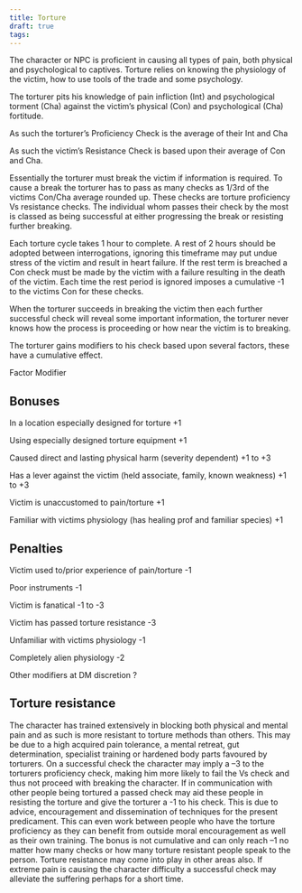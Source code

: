 ```yaml
---
title: Torture
draft: true
tags:
---
```

The character or NPC is proficient in causing all types of pain, both physical and psychological to captives. Torture relies on knowing the physiology of the victim, how to use tools of the trade and some psychology.

The torturer pits his knowledge of pain infliction (Int) and psychological torment (Cha) against the victim’s physical (Con) and psychological (Cha) fortitude.

As such the torturer’s Proficiency Check is the average of their Int and Cha

As such the victim’s Resistance Check is based upon their average of Con and Cha.

Essentially the torturer must break the victim if information is required. To cause a break the torturer has to pass as many checks as 1/3rd of the victims Con/Cha average rounded up. These checks are torture proficiency Vs resistance checks. The individual whom passes their check by the most is classed as being successful at either progressing the break or resisting further breaking.

Each torture cycle takes 1 hour to complete. A rest of 2 hours should be adopted between interrogations, ignoring this timeframe may put undue stress of the victim and result in heart failure. If the rest term is breached a Con check must be made by the victim with a failure resulting in the death of the victim. Each time the rest period is ignored imposes a cumulative -1 to the victims Con for these checks.

When the torturer succeeds in breaking the victim then each further successful check will reveal some important information, the torturer never knows how the process is proceeding or how near the victim is to breaking.

The torturer gains modifiers to his check based upon several factors, these have a cumulative effect.

Factor Modifier

## Bonuses

In a location especially designed for torture +1

Using especially designed torture equipment +1

Caused direct and lasting physical harm (severity dependent) +1 to +3

Has a lever against the victim (held associate, family, known weakness) +1 to +3

Victim is unaccustomed to pain/torture +1

Familiar with victims physiology (has healing prof and familiar species) +1


## Penalties

Victim used to/prior experience of pain/torture -1

Poor instruments -1

Victim is fanatical -1 to -3

Victim has passed torture resistance -3

Unfamiliar with victims physiology -1

Completely alien physiology -2

Other modifiers at DM discretion ?

## Torture resistance

The character has trained extensively in blocking both physical and mental pain and as such is more resistant to torture methods than others. This may be due to a high acquired pain tolerance, a mental retreat, gut determination, specialist training or hardened body parts favoured by torturers. On a successful check the character may imply a –3 to the torturers proficiency check, making him more likely to fail the Vs check and thus not proceed with breaking the character. If in communication with other people being tortured a passed check may aid these people in resisting the torture and give the torturer a -1 to his check. This is due to advice, encouragement and dissemination of techniques for the present predicament. This can even work between people who have the torture proficiency as they can benefit from outside moral encouragement as well as their own training. The bonus is not cumulative and can only reach –1 no matter how many checks or how many torture resistant people speak to the person. Torture resistance may come into play in other areas also. If extreme pain is causing the character difficulty a successful check may alleviate the suffering perhaps for a short time.